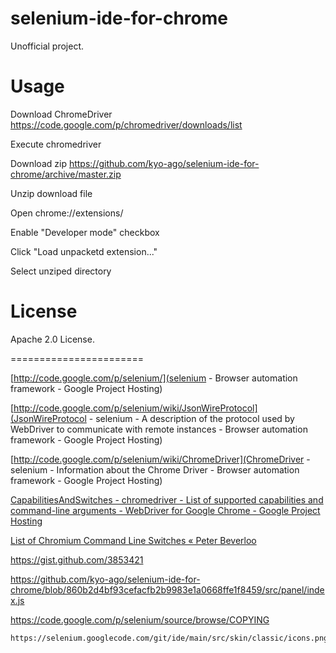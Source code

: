 selenium-ide-for-chrome
=======================

Unofficial project.

Usage
=======================

Download ChromeDriver https://code.google.com/p/chromedriver/downloads/list

Execute chromedriver

Download zip https://github.com/kyo-ago/selenium-ide-for-chrome/archive/master.zip

Unzip download file

Open chrome://extensions/

Enable "Developer mode" checkbox

Click "Load unpacketd extension..."

Select unziped directory

License
=======================
Apache 2.0 License.

=======================

[http://code.google.com/p/selenium/](selenium - Browser automation framework - Google Project Hosting)

[http://code.google.com/p/selenium/wiki/JsonWireProtocol](JsonWireProtocol - selenium - A description of the protocol used by WebDriver to communicate with remote instances - Browser automation framework - Google Project Hosting)

[http://code.google.com/p/selenium/wiki/ChromeDriver](ChromeDriver - selenium - Information about the Chrome Driver - Browser automation framework - Google Project Hosting)

[CapabilitiesAndSwitches - chromedriver - List of supported capabilities and command-line arguments - WebDriver for Google Chrome - Google Project Hosting](https://code.google.com/p/chromedriver/wiki/CapabilitiesAndSwitches)

[List of Chromium Command Line Switches « Peter Beverloo](http://peter.sh/experiments/chromium-command-line-switches/)

https://gist.github.com/3853421

https://github.com/kyo-ago/selenium-ide-for-chrome/blob/860b2d4bf93cefacfb2b9983e1a0668ffe1f8459/src/panel/index.js

https://code.google.com/p/selenium/source/browse/COPYING

	https://selenium.googlecode.com/git/ide/main/src/skin/classic/icons.png

